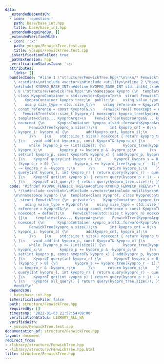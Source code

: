 ```yaml
---
data:
  _extendedDependsOn:
  - icon: ':question:'
    path: base/base_int.hpp
    title: base/base_int.hpp
  _extendedRequiredBy: []
  _extendedVerifiedWith:
  - icon: ':x:'
    path: yosupo/FenwickTree.test.cpp
    title: yosupo/FenwickTree.test.cpp
  _isVerificationFailed: true
  _pathExtension: hpp
  _verificationStatusIcon: ':x:'
  attributes:
    links: []
  bundledCode: "#line 1 \"structure/FenwickTree.hpp\"\n\n\n/* FenwickTree */\n#include\
    \ <cstdint>\n#include <vector>\n#include <utility>\n#line 2 \"base/base_int.hpp\"\
    \n#ifndef KYOPRO_BASE_INT\n#define KYOPRO_BASE_INT std::int64_t\n#endif\n#line\
    \ 8 \"structure/FenwickTree.hpp\"\n\nnamespace kyopro {\n  template<class KyoproT,\
    \ class KyoproContainer = std::vector<KyoproT>>\n  struct FenwickTree {\n  private:\n\
    \    KyoproContainer kyopro_tree;\n  public:\n    using value_type = KyoproT;\n\
    \    using size_type = std::size_t;\n    using reference = KyoproT&;\n    using\
    \ const_reference = const KyoproT&;\n    FenwickTree() noexcept = default;\n \
    \   FenwickTree(std::size_t kyopro_n) noexcept: kyopro_tree(kyopro_n) {}\n   \
    \ template<class... KyoproArgs>\n    FenwickTree(KyoproArgs&&... kyopro_args)\
    \ noexcept {\n      KyoproContainer kyopro_a(std::forward<KyoproArgs>(kyopro_args)...);\n\
    \      FenwickTree(kyopro_a.size());\n      int kyopro_cnt = 0;\n      for (KyoproT&\
    \ kyopro_i: kyopro_a) {\n        add(kyopro_cnt, kyopro_i);\n        ++kyopro_cnt;\n\
    \      }\n    }\n    std::size_t size() noexcept { return kyopro_tree.size();\
    \ }\n    void add(int kyopro_p, const KyoproT& kyopro_x) {\n      ++kyopro_p;\n\
    \      while (kyopro_p <= (int)size()) {\n        kyopro_tree[kyopro_p - 1] +=\
    \ kyopro_x;\n        kyopro_p += kyopro_p & -kyopro_p;\n      }\n    }\n    void\
    \ set(int kyopro_p, const KyoproT& kyopro_x) { add(kyopro_p, kyopro_x - get(kyopro_p));\
    \ }\n    KyoproT query(int kyopro_r) {\n      KyoproT kyopro_s = 0;\n      while\
    \ (kyopro_r > 0) {\n        kyopro_s += kyopro_tree[kyopro_r - 1];\n        kyopro_r\
    \ -= kyopro_r & -kyopro_r;\n      }\n      return kyopro_s;\n    }\n    KyoproT\
    \ query(int kyopro_l, int kyopro_r) { return query(kyopro_r) - query(kyopro_l);\
    \ }\n    KyoproT get(int kyopro_p) { return query(kyopro_p + 1) - query(kyopro_p);\
    \ }\n    KyoproT all_query() { return query(kyopro_tree.size()); }\n  };\n}\n\n"
  code: "#ifndef KYOPRO_FENWICK_TREE\n#define KYOPRO_FENWICK_TREE\n/* FenwickTree\
    \ */\n#include <cstdint>\n#include <vector>\n#include <utility>\n#include \"../base/base_int.hpp\"\
    \n\nnamespace kyopro {\n  template<class KyoproT, class KyoproContainer = std::vector<KyoproT>>\n\
    \  struct FenwickTree {\n  private:\n    KyoproContainer kyopro_tree;\n  public:\n\
    \    using value_type = KyoproT;\n    using size_type = std::size_t;\n    using\
    \ reference = KyoproT&;\n    using const_reference = const KyoproT&;\n    FenwickTree()\
    \ noexcept = default;\n    FenwickTree(std::size_t kyopro_n) noexcept: kyopro_tree(kyopro_n)\
    \ {}\n    template<class... KyoproArgs>\n    FenwickTree(KyoproArgs&&... kyopro_args)\
    \ noexcept {\n      KyoproContainer kyopro_a(std::forward<KyoproArgs>(kyopro_args)...);\n\
    \      FenwickTree(kyopro_a.size());\n      int kyopro_cnt = 0;\n      for (KyoproT&\
    \ kyopro_i: kyopro_a) {\n        add(kyopro_cnt, kyopro_i);\n        ++kyopro_cnt;\n\
    \      }\n    }\n    std::size_t size() noexcept { return kyopro_tree.size();\
    \ }\n    void add(int kyopro_p, const KyoproT& kyopro_x) {\n      ++kyopro_p;\n\
    \      while (kyopro_p <= (int)size()) {\n        kyopro_tree[kyopro_p - 1] +=\
    \ kyopro_x;\n        kyopro_p += kyopro_p & -kyopro_p;\n      }\n    }\n    void\
    \ set(int kyopro_p, const KyoproT& kyopro_x) { add(kyopro_p, kyopro_x - get(kyopro_p));\
    \ }\n    KyoproT query(int kyopro_r) {\n      KyoproT kyopro_s = 0;\n      while\
    \ (kyopro_r > 0) {\n        kyopro_s += kyopro_tree[kyopro_r - 1];\n        kyopro_r\
    \ -= kyopro_r & -kyopro_r;\n      }\n      return kyopro_s;\n    }\n    KyoproT\
    \ query(int kyopro_l, int kyopro_r) { return query(kyopro_r) - query(kyopro_l);\
    \ }\n    KyoproT get(int kyopro_p) { return query(kyopro_p + 1) - query(kyopro_p);\
    \ }\n    KyoproT all_query() { return query(kyopro_tree.size()); }\n  };\n}\n\
    #endif\n"
  dependsOn:
  - base/base_int.hpp
  isVerificationFile: false
  path: structure/FenwickTree.hpp
  requiredBy: []
  timestamp: '2022-01-03 21:52:54+09:00'
  verificationStatus: LIBRARY_ALL_WA
  verifiedWith:
  - yosupo/FenwickTree.test.cpp
documentation_of: structure/FenwickTree.hpp
layout: document
redirect_from:
- /library/structure/FenwickTree.hpp
- /library/structure/FenwickTree.hpp.html
title: structure/FenwickTree.hpp
---
```

